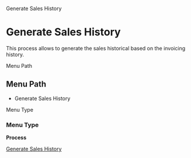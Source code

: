 
Generate Sales History
# Generate Sales History


This process allows to generate the sales historical based on the invoicing history.

Menu Path
## Menu Path



- Generate Sales History

Menu Type
### Menu Type

**Process**


[Generate Sales History](functional-guide/process/process-c_saleshistory_generate.md)